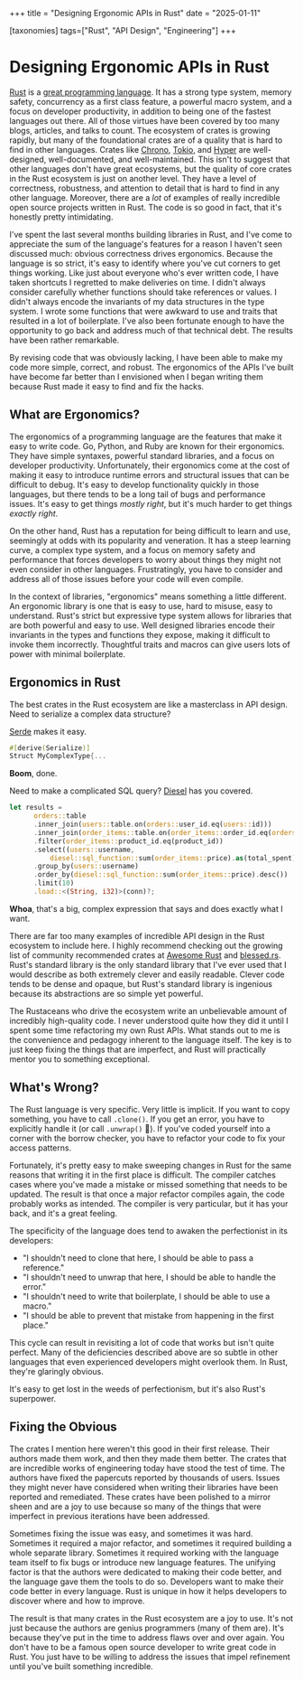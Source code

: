 +++
title = "Designing Ergonomic APIs in Rust"
date = "2025-01-11"

[taxonomies]
tags=["Rust", "API Design", "Engineering"]
+++
# Designing Ergonomic APIs in Rust

[Rust](https://rustlang.org) is a [great programming language](https://survey.stackoverflow.co/2024/technology#admired-and-desired).
It has a strong type system, memory safety, concurrency as a first class feature, a powerful macro system,
and a focus on developer productivity, in addition to being one of the fastest languages out there.
All of those virtues have been covered by too many blogs, articles, and talks to count.
The ecosystem of crates is growing rapidly,
but many of the foundational crates are of a quality that is hard to find in other languages.
Crates like [Chrono](https://github.com/chronotope/chrono), [Tokio](https://tokio.rs), and [Hyper](https://hyper.rs) are well-designed,
well-documented, and well-maintained.
This isn't to suggest that other languages don't have great ecosystems,
but the quality of core crates in the Rust ecosystem is just on another level.
They have a level of correctness, robustness, and attention to detail that is hard to find in any other language.
Moreover, there are a *lot* of examples of really incredible open source projects written in Rust.
The code is so good in fact, that it's honestly pretty intimidating.

I've spent the last several months building libraries in Rust,
and I've come to appreciate the sum of the language's features for a reason I haven't seen discussed much:
obvious correctness drives ergonomics.
Because the language is so strict, it's easy to identify where you've cut corners to get things working.
Like just about everyone who's ever written code, I have taken shortcuts I regretted to make deliveries on time.
I didn't always consider carefully whether functions should take references or values.
I didn't always encode the invariants of my data structures in the type system.
I wrote some functions that were awkward to use and traits that resulted in a lot of boilerplate.
I've also been fortunate enough to have the opportunity to go back and address much of that technical debt.
The results have been rather remarkable.

By revising code that was obviously lacking, I have been able to make my code more simple, correct, and robust.
The ergonomics of the APIs I've built have become far better than I envisioned when I began writing them because Rust made it easy to find and fix the hacks.

## What are Ergonomics?

The ergonomics of a programming language are the features that make it easy to write code.
Go, Python, and Ruby are known for their ergonomics.
They have simple syntaxes, powerful standard libraries, and a focus on developer productivity.
Unfortunately, their ergonomics come at the cost of making it easy to introduce runtime errors
and structural issues that can be difficult to debug.
It's easy to develop functionality quickly in those languages,
but there tends to be a long tail of bugs and performance issues.
It's easy to get things *mostly right*,
but it's much harder to get things *exactly right*.

On the other hand, Rust has a reputation for being difficult to learn and use,
seemingly at odds with its popularity and veneration.
It has a steep learning curve, a complex type system,
and a focus on memory safety and performance that forces developers to worry about things they might not even consider in other languages.
Frustratingly, you have to consider and address all of those issues before your code will even compile.

In the context of libraries, "ergonomics" means something a little different.
An ergonomic library is one that is easy to use, hard to misuse, easy to understand.
Rust's strict but expressive type system allows for libraries that are both powerful and easy to use.
Well designed libraries encode their invariants in the types and functions they expose,
making it difficult to invoke them incorrectly.
Thoughtful traits and macros can give users lots of power with minimal boilerplate.

## Ergonomics in Rust

The best crates in the Rust ecosystem are like a masterclass in API design.
Need to serialize a complex data structure?

[Serde](https://serde.rs) makes it easy.
```rust
#[derive(Serialize)]
Struct MyComplexType{...
```

**Boom**, done.

Need to make a complicated  SQL query?
[Diesel](https://diesel.rs") has you covered.

```rust
let results =
      orders::table
      .inner_join(users::table.on(orders::user_id.eq(users::id)))
      .inner_join(order_items::table.on(order_items::order_id.eq(orders::id)))
      .filter(order_items::product_id.eq(product_id))
      .select((users::username,
          diesel::sql_function::sum(order_items::price).as(total_spent)))
      .group_by(users::username)
      .order_by(diesel::sql_function::sum(order_items::price).desc())
      .limit(10)
      .load::<(String, i32)>(conn)?;
```
**Whoa**, that's a big, complex expression that says and does exactly what I want.

There are far too many examples of incredible API design in the Rust ecosystem to include here. I highly recommend checking out the growing list of community recommended crates at [Awesome Rust](https://github.com/rust-unofficial/awesome-rust) and [blessed.rs](https://blessed.rs/crates).
Rust's standard library is the only standard library that I've ever used that I would describe as both
extremely clever and easily readable.
Clever code tends to be dense and opaque,
but Rust's standard library is ingenious because its abstractions are so simple yet powerful.

The Rustaceans who drive the ecosystem write an unbelievable amount of incredibly high-quality code.
I never understood quite how they did it until I spent some time refactoring my own Rust APIs.
What stands out to me is the convenience and pedagogy inherent to the language itself. The key is to just keep fixing the things that are imperfect, and Rust will practically mentor you to something exceptional.

## What's Wrong?

The Rust language is very specific.
Very little is implicit.
If you want to copy something, you have to call `.clone()`.
If you get an error, you have to explicitly handle it (or call `.unwrap()` 🤮).
If you've coded yourself into a corner with the borrow checker,
you have to refactor your code to fix your access patterns.

Fortunately, it's pretty easy to make sweeping changes in Rust for the same reasons that writing it in the first place is difficult.
The compiler catches cases where you've made a mistake or missed something that needs to be updated.
The result is that once a major refactor compiles again, the code probably works as intended.
The compiler is very particular, but it has your back, and it's a great feeling.

The specificity of the language does tend to awaken the perfectionist in its developers:
- "I shouldn't need to clone that here, I should be able to pass a reference."
- "I shouldn't need to unwrap that here, I should be able to handle the error."
- "I shouldn't need to write that boilerplate, I should be able to use a macro."
- "I should be able to prevent that mistake from happening in the first place."

This cycle can result in revisiting a lot of code that works but isn't quite perfect.
Many of the deficiencies described above are so subtle in other languages that even experienced developers might overlook them.
In Rust, they're glaringly obvious.

It's easy to get lost in the weeds of perfectionism, but it's also Rust's superpower.


## Fixing the Obvious

The crates I mention here weren't this good in their first release.
Their authors made them work, and then they made them better.
The crates that are incredible works of engineering today have stood the test of time.
The authors have fixed the papercuts reported by thousands of users.
Issues they might never have considered when writing their libraries have been reported and remediated.
These crates have been polished to a mirror sheen and are a joy to use because
so many of the things that were imperfect in previous iterations have been addressed.

Sometimes fixing the issue was easy, and sometimes it was hard.
Sometimes it required a major refactor, and sometimes it required building a whole separate library.
Sometimes it required working with the language team itself to fix bugs or introduce new language features.
The unifying factor is that the authors were dedicated to making their code better,
and the language gave them the tools to do so.
Developers want to make their code better in every language.
Rust is unique in how it helps developers to discover where and how to improve.

The result is that many crates in the Rust ecosystem are a joy to use.
It's not just because the authors are genius programmers (many of them are).
It's because they've put in the time to address flaws over and over again.
You don't have to be a famous open source developer to write great code in Rust.
You just have to be willing to address the issues that impel refinement until you've built something incredible.
